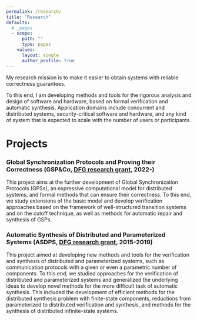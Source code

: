 ```yaml
---
permalink: /research/
title: "Research"
defaults:
  # _pages
  - scope:
      path: ""
      type: pages
    values:
      layout: single
      author_profile: true
---
```


My research mission is to make it easier to obtain systems with reliable correctness guarantees.

To this end, I am developing methods and tools for the rigorous analysis and design of software and hardware, based on formal verification and automatic synthesis.
Application domains include concurrent and distributed systems, security-critical software and hardware, and any kind of system that is expected to scale with the number of users or participants. 

# Projects

### Global Synchronization Protocols and Proving their Correctness (GSP&Co, [DFG research grant](https://gepris.dfg.de/gepris/projekt/497132954), 2022-)
This project aims at the further development of Global Synchronization Protocols (GPSs), an expressive computational model for distributed systems, and formal methods that can ensure their correctness. To this end, we study extensions of the basic model and develop verification approaches based on the framework of well-structured transition systems and on the cutoff technique, as well as methods for automatic repair and synthesis of GSPs.


### Automatic Synthesis of Distributed and Parameterized Systems (ASDPS, [DFG research grant](https://gepris.dfg.de/gepris/projekt/266796805), 2015-2019)
This project aimed at developing new methods and tools for the verification and synthesis of distributed and parameterized systems, such as communication protocols with a given or even a parametric number of components. To this end, we studied approaches for the verification of distributed and parameterized systems and generalized the underlying ideas to develop novel methods for the more difficult task of automatic synthesis. This included the development of efficient methods for the distributed synthesis problem with finite-state components, reductions from parameterized to distributed verification and synthesis, and methods for the synthesis of distributed infinite-state systems.
